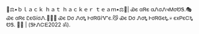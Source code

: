 
🐝⚖•ｂｌａｃｋ ｈａｔ ｈａｃｋｅｒ ｔｅａｍ•⚖️🐝| Ꮿє αᏒє αᏁσᏁчᎷσᏬᏕ.🎭 Ꮿє αᏒє ᏝєᎶíσᏁ.👮🏻‍♂ Ꮿє Ꭰσ ᏁσᎿ ᎰσᏒᎶíᏉє.😼 Ꮿє Ꭰσ ᏁσᎿ ᎰσᏒᎶєᎿ.💀 єхᏢєᏨᎿ ᏬᏕ.  🎩🔨 | (ᏕᎨᏁᏨᎬ2022 ॐ).
